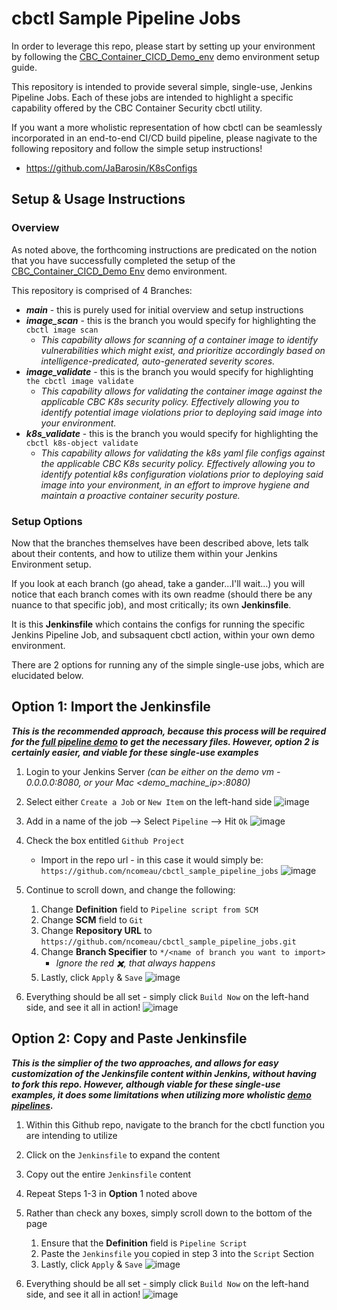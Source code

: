 # cbctl Sample Pipeline Jobs

In order to leverage this repo, please start by setting up your environment by following the [CBC_Container_CICD_Demo_env](https://github.com/ncomeau/CBC_Container_CICD_Demo_Env) demo environment setup guide.

This repository is intended to provide several simple, single-use, Jenkins Pipeline Jobs. Each of these jobs are intended to highlight a specific capability offered by the CBC Container Security cbctl utility. 

If you want a more wholistic representation of how cbctl can be seamlessly incorporated in an end-to-end CI/CD build pipeline, please nagivate to the following repository and follow the simple setup instructions!
  * https://github.com/JaBarosin/K8sConfigs
  

## Setup & Usage Instructions

### Overview

As noted above, the forthcoming instructions are predicated on the notion that you have successfully completed the setup of the [CBC_Container_CICD_Demo Env](https://github.com/ncomeau/CBC_Container_CICD_Demo_Env) demo environment.

This repository is comprised of 4 Branches:
  * **_main_** - this is purely used for initial overview and setup instructions
  * **_image_scan_** - this is the branch you would specify for highlighting the ```cbctl image scan``` 
      * _This capability allows for scanning of a container image to identify vulnerabilities which might exist, and prioritize accordingly based on intelligence-predicated, auto-generated severity scores._ 
  * **_image_validate_** - this is the branch you would specify for highlighting ```the cbctl image validate``` 
      * _This capability allows for validating the container image against the applicable CBC K8s security policy. Effectively allowing you to identify potential image violations prior to deploying said image into your environment._
  * **_k8s_validate_** - this is the branch you would specify for highlighting the ```cbctl k8s-object validate``` 
      * _This capability allows for validating the k8s yaml file configs against the applicable CBC K8s security policy. Effectively allowing you to identify potential k8s configuration violations prior to deploying said image into your environment, in an effort to improve hygiene and maintain a proactive container security posture._

### Setup Options

Now that the branches themselves have been described above, lets talk about their contents, and how to utilize them within your Jenkins Environment setup. 

If you look at each branch (go ahead, take a gander...I'll wait...) you will notice that each branch comes with its own readme (should there be any nuance to that specific job), and most critically; its own **Jenkinsfile**. 

It is this **Jenkinsfile** which contains the configs for running the specific Jenkins Pipeline Job, and subsaquent cbctl action, within your own demo environment. 

There are 2 options for running any of the simple single-use jobs, which are elucidated below.

## Option 1: Import the Jenkinsfile 

***This is the recommended approach, because this process will be required for the [full pipeline demo](https://github.com/JaBarosin/K8sConfigs) to get the necessary files. However, option 2 is certainly easier, and viable for these single-use examples***

1. Login to your Jenkins Server _(can be either on the demo vm - 0.0.0.0:8080, or your Mac \<demo_machine_ip\>:8080)_

2. Select either ```Create a Job``` or ```New Item``` on the left-hand side
![image](https://user-images.githubusercontent.com/18126247/126556231-abf0ded9-fffc-494b-9bb5-df5ffabf1d02.png)
          
3. Add in a name of the job --> Select ```Pipeline``` --> Hit ```Ok```
![image](https://user-images.githubusercontent.com/18126247/126556584-384ea3a3-9fa0-46ce-8829-d5559189da29.png)

4. Check the box entitled ```Github Project```
   * Import in the repo url - in this case it would simply be: ```https://github.com/ncomeau/cbctl_sample_pipeline_jobs```
![image](https://user-images.githubusercontent.com/18126247/126557082-877995c0-70bf-4d55-8e51-4f6ca3d84370.png)

5. Continue to scroll down, and change the following:
     1. Change **Definition** field to ```Pipeline script from SCM```
     2. Change **SCM** field to ```Git```
     3. Change **Repository URL** to ```https://github.com/ncomeau/cbctl_sample_pipeline_jobs.git```
     4. Change **Branch Specifier** to ```*/<name of branch you want to import>```
        * _Ignore the red ✖️, that always happens_
     5. Lastly, click ```Apply``` & ```Save```
     ![image](https://user-images.githubusercontent.com/18126247/126558678-d3d1cc4e-93b4-45ed-b583-58de6caa7dac.png)
     
 
6. Everything should be all set - simply click ```Build Now``` on the left-hand side, and see it all in action!
![image](https://user-images.githubusercontent.com/18126247/126559789-c4d63498-ab01-4408-bf45-a4fba1115f39.png)




## Option 2: Copy and Paste Jenkinsfile

***This is the simplier of the two approaches, and allows for easy customization of the Jenkinsfile content within Jenkins, without having to fork this repo. However, although viable for these single-use examples, it does some limitations when utilizing more wholistic [demo pipelines](https://github.com/JaBarosin/K8sConfigs).***

1. Within this Github repo, navigate to the branch for the cbctl function you are intending to utilize

2. Click on the ```Jenkinsfile``` to expand the content

3. Copy out the entire ```Jenkinsfile``` content

4. Repeat Steps 1-3 in **Option** 1 noted above

5. Rather than check any boxes, simply scroll down to the bottom of the page
      1. Ensure that the **Definition** field is ```Pipeline Script```
      2. Paste the ```Jenkinsfile``` you copied in step 3 into the ```Script``` Section
      3. Lastly, click ```Apply``` & ```Save```
      ![image](https://user-images.githubusercontent.com/18126247/126561641-eead9f0a-7e67-473d-ac44-72f3a28a1ddd.png)

6.  Everything should be all set - simply click ```Build Now``` on the left-hand side, and see it all in action!
![image](https://user-images.githubusercontent.com/18126247/126562236-3c641b2b-2303-409b-85d1-a9e0436ed00f.png)



